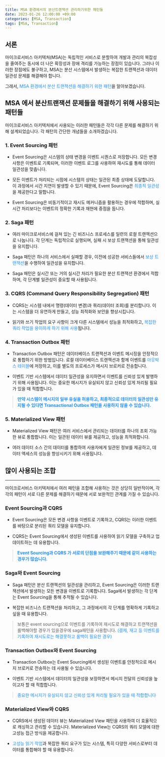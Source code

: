 ```yaml
---
title: MSA 환경에서의 분산트랜잭션 관리하기위한 패턴들
date: 2023-01-26 12:00:00 +09:00
categories: [MSA, Transaction]
tags: [MSA, Transaction]     
---
```


## **서론**

마이크로서비스 아키텍처(MSA)는 독립적인 서비스로 분할하여 개발과 관리의 복잡성을 줄여주는 동시에 더 나은 확장성과 장애 격리를 가능하는 장점이 있습니다.
그러나 이러한 장점에도 불구하고, MSA는 분산 시스템에서 발생하는 복잡한 트랜잭션과 데이터 일관성 문제를 해결해야 합니다.

그래서, <font color='dodgerblue'>MSA 환경에서 분산 트랜잭션을 해결하기 위한 패턴</font>을 알아보겠습니다.



## **MSA 에서 분산트랜잭션 문제들을 해결하기 위해 사용되는 패턴들**



마이크로서비스 아키텍처에서 사용되는 이러한 패턴들은 각각 다른 문제를 해결하기 위해 설계되었습니다. 각 패턴의 간단한 개념들을 소개하겠습니다.

### **1. Event Sourcing 패턴**

- Event Sourcing은 시스템의 상태 변경을 이벤트 시퀀스로 저장합니다. 모든 변경 사항은 이벤트로 기록되며, 이러한 이벤트 로그를 사용하여 재시도를 통해 데이터 일관성을 맞춥니다.


- 모든 이벤트가 처리되는 시점에 시스템의 상태는 일관된 최종 상태에 도달합니다. 이 과정에서 시간 지연이 발생할 수 있기 때문에, Event Sourcing은 <font color='dodgerblue'>최종적 일관성</font>을 제공한다고 말합니다.


- Event Sourcing은 비동기적이고 재시도 메커니즘을 활용하는 경우에 적합하며, 실시간 처리보다는 이벤트의 정확한 기록과 재현에 중점을 둡니다.


### **2. Saga 패턴**

- 여러 마이크로서비스에 걸쳐 있는 긴 비즈니스 프로세스를 일련의 로컬 트랜잭션으로 나눕니다. 각 단계는 독립적으로 실행되며, 실패 시 보상 트랜잭션을 통해 일관성을 유지합니다.


- Saga 패턴은 하나의 서비스에서 실패할 경우, 이전에 성공한 서비스들에서 <font color='dodgerblue'>보상 트랜잭션</font>을 수행하여 일관성을 유지합니다.


- Saga 패턴은 실시간 또는 거의 실시간 처리가 필요한 분산 트랜잭션 환경에서 적합하며, 각 단계별 일관성이 중요할 때 사용됩니다.


### **3. CQRS (Command Query Responsibility Segregation) 패턴**

- CQRS는 시스템 내에서 명령(데이터 변경)과 쿼리(데이터 조회)를 분리합니다. 이는 시스템을 더 유연하게 만들고, 성능 최적화와 보안을 향상시킵니다.


- 읽기와 쓰기 작업의 요구 사항이 크게 다른 시스템에서 성능을 최적화하고, <font color='dodgerblue'>복잡한 쿼리 작업을 용이하게 하기 위해 사용</font>됩니다.


### **4. Transaction Outbox 패턴**

- Transaction Outbox 패턴은 데이터베이스 트랜잭션과 이벤트 메시징을 안정적으로 통합하기 위한 방법입니다. 로컬 데이터베이스 트랜잭션과 함께 이벤트를 <font color='dodgerblue'>아웃박스 테이블</font>에 저장하고, 이를 별도의 프로세스가 메시지 브로커로 전송합니다.


- 이벤트 기반 시스템에서 데이터 일관성을 유지하면서 이벤트를 신뢰성 있게 발행하기 위해 사용됩니다. 이는 중요한 메시지가 유실되지 않고 신뢰성 있게 처리될 필요가 있을 때 적합합니다.

> <font color='dodgerblue'><b>만약 시스템이 메시지의 일부 유실을 허용하고, 최종적으로 데이터의 일관성만 유지될 수 있다면 Transactional Outbox 패턴을 사용하지 않을 수 있습니다.</b></font>


### **5. Materialized View 패턴**

- Materialized View 패턴은 여러 서비스에서 관리되는 데이터를 하나의 조회 가능한 뷰로 통합합니다. 이는 일관된 데이터 뷰를 제공하고, 성능을 최적화합니다.


- 여러 데이터 소스 간의 데이터를 통합하여 사용자에게 일관된 정보를 제공하고, 데이터 액세스의 성능을 향상시키기 위해 사용됩니다.




## **많이 사용되는 조합**

-------------

마이크로서비스 아키텍처에서 여러 패턴을 조합해 사용하는 것은 상당히 일반적이며, 각각의 패턴이 서로 다른 문제를 해결하기 때문에 서로 보완적인 관계를 가질 수 있습니다.

### **Event Sourcing과 CQRS**

- Event Sourcing은 모든 변경 사항을 이벤트로 기록하고, CQRS는 이러한 이벤트를 바탕으로 분리된 쿼리 모델을 유지합니다.


- CQRS는 Event Sourcing에서 생성된 이벤트를 사용하여 읽기 모델을 구축하고 업데이트하는 데 유용합니다.

> <font color='dodgerblue'><b>Event Sourcing과 CQRS 가 서로의 단점을 보완해주기 때문에 같이 사용하는 경우가 많습니다.</b></font>

### **Saga와 Event Sourcing**

- Saga 패턴은 분산 트랜잭션의 일관성을 관리하고, Event Sourcing은 이러한 트랜잭션에서 발생하는 모든 변경을 이벤트로 기록합니다. Saga에서 발생하는 각 단계는 Event Sourcing을 통해 추적될 수 있습니다.


- 복잡한 비즈니스 트랜잭션을 처리하고, 그 과정에서의 각 단계를 명확하게 기록하고 싶을 때 유용합니다.

> 보통은 event sourcing으로 이벤트를 기록하여 재시도로 해결하고 트랜잭션을 롤백해야할 경우가 있을경우에 saga패턴을 사용합니다. <font color='dodgerblue'>(결제, 재고 등 이벤트를 기록하여 재시도로는 해결못하고 롤백이 필요한 경우)</font>


### **Transaction Outbox와 Event Sourcing**

- Transaction Outbox는 Event Sourcing에서 생성된 이벤트를 안정적으로 메시지 브로커로 전송하는 데 사용될 수 있습니다.


- 이벤트 기반 시스템에서 데이터의 일관성을 보장하면서 메시지 전달의 신뢰성을 높이고자 할 때 적합합니다.

> <font color='dodgerblue'>중요한 메시지가 유실되지 않고 신뢰성 있게 처리될 필요가 있을 때 적합합니다</font>

### **Materialized View와 CQRS**

- CQRS에서 생성된 데이터 뷰는 Materialized View 패턴을 사용하여 더 효율적으로 캐싱하고 관리할 수 있습니다. Materialized View는 CQRS의 쿼리 모델에 대한 고성능 접근 방식을 제공합니다.


- <font color='dodgerblue'>고성능 읽기 작업</font>과 복잡한 쿼리 요구가 있는 시스템, 특히 다양한 서비스로부터 데이터를 통합해야 할 때 유용합니다.




